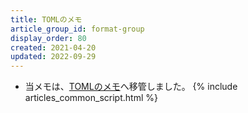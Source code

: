 ```yaml
---
title: TOMLのメモ
article_group_id: format-group
display_order: 80
created: 2021-04-20
updated: 2022-09-29
---
```

- 当メモは、[TOMLのメモ](https://thinktwice.tech/it/structured_text_data_format/toml/)へ移管しました。
{% include articles_common_script.html %}
